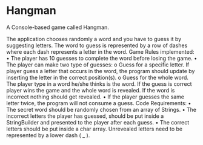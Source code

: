 # Hangman
A Console-based game called Hangman.

The application chooses randomly a word and you have to guess it by suggesting letters. 
The word to guess is represented by a row of dashes where each dash represents a letter in the word.
Game Rules implemented:
• The player has 10 guesses to complete the word before losing the game.
• The player can make two type of guesses:
o Guess for a specific letter. If player guess a letter that occurs in the word, the program should update by inserting the letter in the correct position(s).
o Guess for the whole word. The player type in a word he/she thinks is the word. If the guess is correct player wins the game and the whole word is revealed. If the word is incorrect nothing should get revealed.
• If the player guesses the same letter twice, the program will not consume a guess.
Code Requirements:
• The secret word should be randomly chosen from an array of Strings.
• The incorrect letters the player has guessed, should be put inside a StringBuilder and presented to the player after each guess.
• The correct letters should be put inside a char array. Unrevealed letters need to be represented by a lower dash ( _ ).

